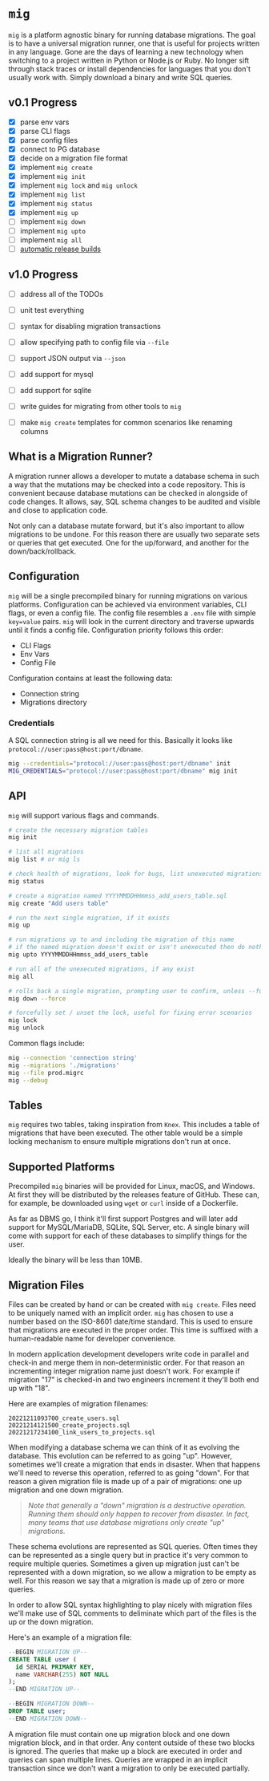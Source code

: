 # `mig`

`mig` is a platform agnostic binary for running database migrations. The goal is to have a universal migration runner, one that is useful for projects written in any language. Gone are the days of learning a new technology when switching to a project written in Python or Node.js or Ruby. No longer sift through stack traces or install dependencies for languages that you don't usually work with. Simply download a binary and write SQL queries.


## v0.1 Progress

- [X] parse env vars
- [X] parse CLI flags
- [X] parse config files
- [X] connect to PG database
- [X] decide on a migration file format
- [X] implement `mig create`
- [X] implement `mig init`
- [X] implement `mig lock` and `mig unlock`
- [X] implement `mig list`
- [X] implement `mig status`
- [X] implement `mig up`
- [ ] implement `mig down`
- [ ] implement `mig upto`
- [ ] implement `mig all`
- [ ] [automatic release builds](https://github.com/marketplace/actions/go-release-binaries)

## v1.0 Progress

- [ ] address all of the TODOs
- [ ] unit test everything
- [ ] syntax for disabling migration transactions
- [ ] allow specifying path to config file via `--file`
- [ ] support JSON output via `--json`
- [ ] add support for mysql
- [ ] add support for sqlite
- [ ] write guides for migrating from other tools to `mig`
- [ ] make `mig create` templates for common scenarios like renaming columns


## What is a Migration Runner?

A migration runner allows a developer to mutate a database schema in such a way that the mutations may be checked into a code repository. This is convenient because database mutations can be checked in alongside of code changes. It allows, say, SQL schema changes to be audited and visible and close to application code.

Not only can a database mutate forward, but it's also important to allow migrations to be undone. For this reason there are usually two separate sets or queries that get executed. One for the up/forward, and another for the down/back/rollback.


## Configuration

`mig` will be a single precompiled binary for running migrations on various platforms. Configuration can be achieved via environment variables, CLI flags, or even a config file. The config file resembles a `.env` file with simple `key=value` pairs. `mig` will look in the current directory and traverse upwards until it finds a config file. Configuration priority follows this order:

- CLI Flags
- Env Vars
- Config File

Configuration contains at least the following data:

* Connection string
* Migrations directory

### Credentials

A SQL connection string is all we need for this. Basically it looks like `protocol://user:pass@host:port/dbname`.

```sh
mig --credentials="protocol://user:pass@host:port/dbname" init
MIG_CREDENTIALS="protocol://user:pass@host:port/dbname" mig init
```


## API

`mig` will support various flags and commands.

```sh
# create the necessary migration tables
mig init

# list all migrations
mig list # or mig ls

# check health of migrations, look for bugs, list unexecuted migrations
mig status

# create a migration named YYYYMMDDHHmmss_add_users_table.sql
mig create "Add users table"

# run the next single migration, if it exists
mig up

# run migrations up to and including the migration of this name
# if the named migration doesn't exist or isn't unexecuted then do nothing
mig upto YYYYMMDDHHmmss_add_users_table

# run all of the unexecuted migrations, if any exist
mig all

# rolls back a single migration, prompting user to confirm, unless --force is provided
mig down --force

# forcefully set / unset the lock, useful for fixing error scenarios
mig lock
mig unlock
```

Common flags include:

```sh
mig --connection 'connection string'
mig --migrations './migrations'
mig --file prod.migrc
mig --debug
```


## Tables

`mig` requires two tables, taking inspiration from `Knex`. This includes a table of migrations that have been executed. The other table would be a simple locking mechanism to ensure multiple migrations don't run at once.


## Supported Platforms

Precompiled `mig` binaries will be provided for Linux, macOS, and Windows. At first they will be distributed by the releases feature of GitHub. These can, for example, be downloaded using `wget` or `curl` inside of a Dockerfile.

As far as DBMS go, I think it'll first support Postgres and will later add support for MySQL/MariaDB, SQLite, SQL Server, etc. A single binary will come with support for each of these databases to simplify things for the user.

Ideally the binary will be less than 10MB.


## Migration Files

Files can be created by hand or can be created with `mig create`. Files need to be uniquely named with an implicit order. `mig` has chosen to use a number based on the ISO-8601 date/time standard. This is used to ensure that migrations are executed in the proper order. This time is suffixed with a human-readable name for developer convenience.

In modern application development developers write code in parallel and check-in and merge them in non-deterministic order. For that reason an incrementing integer migration name just doesn't work. For example if migration "17" is checked-in and two engineers increment it they'll both end up with "18".

Here are examples of migration filenames:

```
20221211093700_create_users.sql
20221214121500_create_projects.sql
20221217234100_link_users_to_projects.sql
```

When modifying a database schema we can think of it as evolving the database. This evolution can be referred to as going "up". However, sometimes we'll create a migration that ends in disaster. When that happens we'll need to reverse this operation, referred to as going "down". For that reason a given migration file is made up of a pair of migrations: one up migration and one down migration.

> _Note that generally a "down" migration is a destructive operation. Running them should only happen to recover from disaster. In fact, many teams that use database migrations only create "up" migrations._

These schema evolutions are represented as SQL queries. Often times they can be represented as a single query but in practice it's very common to require multiple queries. Sometimes a given up migration just can't be represented with a down migration, so we allow a migration to be empty as well. For this reason we say that a migration is made up of zero or more queries.

In order to allow SQL syntax highlighting to play nicely with migration files we'll make use of SQL comments to deliminate which part of the files is the up or the down migration.

Here's an example of a migration file:

```sql
--BEGIN MIGRATION UP--
CREATE TABLE user (
  id SERIAL PRIMARY KEY,
  name VARCHAR(255) NOT NULL
);
--END MIGRATION UP--

--BEGIN MIGRATION DOWN--
DROP TABLE user;
--END MIGRATION DOWN--
```

A migration file must contain one up migration block and one down migration block, and in that order. Any content outside of these two blocks is ignored. The queries that make up a block are executed in order and queries can span multiple lines. Queries are wrapped in an implicit transaction since we don't want a migration to only be executed partially.
